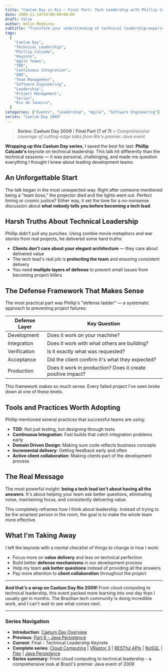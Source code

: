 ```yaml
---
title: "Caelum Day in Rio – Final Part: Tech Leadership with Phillip Calçado"
date: 2009-11-14T14:00:00+00:00
draft: false
author: Helio Medeiros
subtitle: "Transform your understanding of technical leadership—experience Phillip Calçado's career-defining keynote that reveals the difference between managing code and truly leading people through complex technical challenges"
tags:
  [
    "Caelum Day",
    "Technical Leadership",
    "Phillip Calçado",
    "Keynote",
    "Agile Teams",
    "TDD",
    "Continuous Integration",
    "DDD",
    "Team Management",
    "Software Engineering",
    "Leadership",
    "Project Management",
    "Series",
    "Rio de Janeiro",
  ]
categories: ["Events", "Leadership", "Agile", "Software Engineering"]
series: "Caelum Day 2009"
---
```


> **Series: Caelum Day 2009** | **Final Part (7 of 7)** > _Comprehensive coverage of cutting-edge talks from Rio's premier Java event_

**Wrapping up this Caelum Day series**, I saved the best for last: **Phillip Calçado's** keynote on technical leadership. This talk hit differently than the technical sessions — it was personal, challenging, and made me question everything I thought I knew about leading development teams.

## An Unforgettable Start

The talk began in the most unexpected way. Right after someone mentioned being a "team boss," the projector died and the lights went out. Perfect timing or cosmic justice? Either way, it set the tone for a no-nonsense discussion about **what nobody tells you before becoming a tech lead**.

## Harsh Truths About Technical Leadership

Phillip didn't pull any punches. Using zombie movie metaphors and war stories from real projects, he delivered some hard truths:

- **Clients don't care about your elegant architecture** — they care about delivered value
- The tech lead's real job is **protecting the team** and ensuring consistent delivery
- You need **multiple layers of defense** to prevent small issues from becoming project killers

## The Defense Framework That Makes Sense

The most practical part was Phillip's "defense ladder" — a systematic approach to preventing project failures:

| Defense Layer | Key Question                                                |
| ------------- | ----------------------------------------------------------- |
| Development   | Does it work on your machine?                               |
| Integration   | Does it work with what others are building?                 |
| Verification  | Is it exactly what was requested?                           |
| Acceptance    | Did the client confirm it's what they expected?             |
| Production    | Does it work in production? Does it create positive impact? |

This framework makes so much sense. Every failed project I've seen broke down at one of these levels.

## Tools and Practices Worth Adopting

Phillip mentioned several practices that successful teams are using:

- **TDD**: Not just testing, but designing through tests
- **Continuous Integration**: Fast builds that catch integration problems early
- **Domain Driven Design**: Making sure code reflects business concepts
- **Incremental delivery**: Getting feedback early and often
- **Active client collaboration**: Making clients part of the development process

## The Real Message

The most powerful insight: **being a tech lead isn't about having all the answers**. It's about helping your team ask better questions, eliminating noise, maintaining focus, and consistently delivering value.

This completely reframes how I think about leadership. Instead of trying to be the smartest person in the room, the goal is to make the whole team more effective.

## What I'm Taking Away

I left the keynote with a mental checklist of things to change in how I work:

- Focus more on **value delivery** and less on technical perfection
- Build better **defense mechanisms** in our development process
- Help my team **ask better questions** instead of providing all the answers
- Pay more attention to **client collaboration** throughout the project

---

**And that's a wrap on Caelum Day Rio 2009!** From cloud computing to technical leadership, this event packed more learning into one day than I usually get in months. The Brazilian tech community is doing incredible work, and I can't wait to see what comes next.

---

### **Series Navigation**

- **Introduction**: [Caelum Day Overview](../2009-11-07-caelum-day-intro/)
- **Previous**: [Part 6 - Java Persistence](../2009-11-13-caelum-day-part6-java-persistence/)
- **Current**: Final - Technical Leadership Keynote
- **Complete series**: [Cloud Computing](../2009-11-08-caelum-day-part1-cloud-fabio-kung/) | [VRaptor 3](../2009-11-09-caelum-day-part2-vraptor3/) | [RESTful APIs](../2009-11-10-caelum-day-part3-restful-apis/) | [NoSQL](../2009-11-11-caelum-day-part4-nosql/) | [Flex](../2009-11-12-caelum-day-part5-flex/) | [Java Persistence](../2009-11-13-caelum-day-part6-java-persistence/)
- **Series summary**: From cloud computing to technical leadership - a comprehensive look at Brazil's premier Java event of 2009
